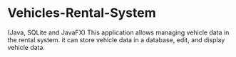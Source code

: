 # Vehicles-Rental-System
(Java, SQLite and JavaFX) This application allows managing vehicle data in the rental system. it can store vehicle data in a database, edit, and display vehicle data.
